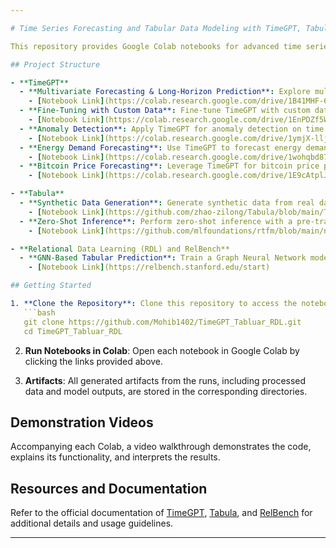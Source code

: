```yaml
---

# Time Series Forecasting and Tabular Data Modeling with TimeGPT, Tabula, and RelBench

This repository provides Google Colab notebooks for advanced time series forecasting and tabular data modeling, leveraging the power of TimeGPT, Tabula, and RelBench. Each notebook demonstrates specific functionalities and workflows, with detailed code explanations and metrics. Additionally, video presentations accompany each notebook to guide you through the implementation and results.

## Project Structure

- **TimeGPT**
  - **Multivariate Forecasting & Long-Horizon Prediction**: Explore multivariate forecasting and long-horizon prediction with example time series data.
    - [Notebook Link](https://colab.research.google.com/drive/1B41MHF-6AZrgCxRJWRSsXbB9P3SSYmNt?usp=sharing)
  - **Fine-Tuning with Custom Data**: Fine-tune TimeGPT with custom datasets.
    - [Notebook Link](https://colab.research.google.com/drive/1EnPDZf5WIjD1DDMkAKJcS9nnSCn-Kpj4?usp=sharing)
  - **Anomaly Detection**: Apply TimeGPT for anomaly detection on time series data.
    - [Notebook Link](https://colab.research.google.com/drive/1ymjX-lljdfnh-XeNzVfd4ZL9du2KP7FN?usp=sharing)
  - **Energy Demand Forecasting**: Use TimeGPT to forecast energy demand.
    - [Notebook Link](https://colab.research.google.com/drive/1wohqbd87OYBjdTIRP6r4GWR4B0gjlHvG?usp=sharing)
  - **Bitcoin Price Forecasting**: Leverage TimeGPT for bitcoin price prediction.
    - [Notebook Link](https://colab.research.google.com/drive/1E9cAtplJM8_egnRi3zlcudsRdulmX3NH?usp=sharing)

- **Tabula**
  - **Synthetic Data Generation**: Generate synthetic data from real datasets for exploratory and privacy-preserving use.
    - [Notebook Link](https://github.com/zhao-zilong/Tabula/blob/main/Tabula_on_insurance_dataset.ipynb)
  - **Zero-Shot Inference**: Perform zero-shot inference with a pre-trained Tabula model.
    - [Notebook Link](https://github.com/mlfoundations/rtfm/blob/main/notebooks/inference.ipynb)

- **Relational Data Learning (RDL) and RelBench**
  - **GNN-Based Tabular Prediction**: Train a Graph Neural Network model for tabular prediction tasks using RelBench and evaluate metrics.
    - [Notebook Link](https://relbench.stanford.edu/start)

## Getting Started

1. **Clone the Repository**: Clone this repository to access the notebooks.
   ```bash
   git clone https://github.com/Mohib1402/TimeGPT_Tabluar_RDL.git
   cd TimeGPT_Tabluar_RDL
   ```
2. **Run Notebooks in Colab**: Open each notebook in Google Colab by clicking the links provided above.

3. **Artifacts**: All generated artifacts from the runs, including processed data and model outputs, are stored in the corresponding directories.

## Demonstration Videos

Accompanying each Colab, a video walkthrough demonstrates the code, explains its functionality, and interprets the results.

## Resources and Documentation

Refer to the official documentation of [TimeGPT](https://docs.nixtla.io/), [Tabula](https://github.com/zhao-zilong/Tabula), and [RelBench](https://relbench.stanford.edu/) for additional details and usage guidelines.

---
```

